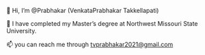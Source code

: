 👋 Hi, I’m @Prabhakar (VenkataPrabhakar Takkellapati)
	
👀 I have completed my Master’s degree at Northwest Missouri State University.
	
📫 you can reach me through tvprabhakar2021@gmail.com
